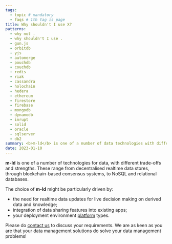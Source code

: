 ```yaml
---
tags:
  - topic # mandatory
  - faqs # 1th tag is page
title: Why shouldn't I use X?
patterns:
  - why not .
  - why shouldn't I use .
  - gun.js
  - orbitdb
  - yjs
  - automerge
  - pouchdb
  - couchdb
  - redis
  - riak
  - cassandra
  - holochain
  - hedera
  - ethereum
  - firestore
  - firebase
  - mongodb
  - dynamodb
  - inrupt
  - solid
  - oracle
  - sqlserver
  - db2
summary: <b>m-ld</b> is one of a number of data technologies with different trade-offs.
date: 2023-01-10
---
```

**m-ld** is one of a number of technologies for data, with different trade-offs
and strengths. These range from decentralised realtime data stores, through
blockchain-based consensus systems, to NoSQL and relational databases.

The choice of **m-ld** might be particularly driven by:
- the need for realtime data updates for live decision making on derived data
  and knowledge;
- integration of data sharing features into existing apps;
- your deployment environment [platform](/doc/#platforms) types.

Please do [contact&nbsp;us](/hello/) to discuss your requirements. We are as
keen as you are that your data management solutions do solve your data
management problems!